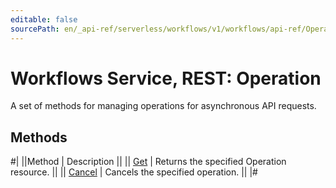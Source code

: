 ```yaml
---
editable: false
sourcePath: en/_api-ref/serverless/workflows/v1/workflows/api-ref/Operation/index.md
---
```


# Workflows Service, REST: Operation

A set of methods for managing operations for asynchronous API requests.

## Methods

#|
||Method | Description ||
|| [Get](get.md) | Returns the specified Operation resource. ||
|| [Cancel](cancel.md) | Cancels the specified operation. ||
|#